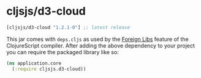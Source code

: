 # cljsjs/d3-cloud

[](dependency)
```clojure
[cljsjs/d3-cloud "1.2.1-0"] ;; latest release
```
[](/dependency)

This jar comes with `deps.cljs` as used by the [Foreign Libs][flibs] feature
of the ClojureScript compiler. After adding the above dependency to your project
you can require the packaged library like so:

```clojure
(ns application.core
  (:require cljsjs.d3-cloud))
```

[flibs]: https://github.com/clojure/clojurescript/wiki/Packaging-Foreign-Dependencies
